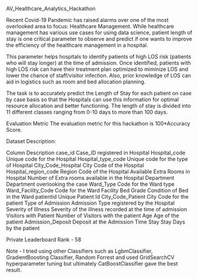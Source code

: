 AV_Healthcare_Analytics_Hackathon

Recent Covid-19 Pandemic has raised alarms over one of the most overlooked area to focus: Healthcare Management. While healthcare management has various use cases for using data science, patient length of stay is one critical parameter to observe and predict if one wants to improve the efficiency of the healthcare management in a hospital. 

This parameter helps hospitals to identify patients of high LOS risk (patients who will stay longer) at the time of admission. Once identified, patients with high LOS risk can have their treatment plan optimized to miminize LOS and lower the chance of staff/visitor infection. Also, prior knowledge of LOS can aid in logistics such as room and bed allocation planning.

The task is to accurately predict the Length of Stay for each patient on case by case basis so that the Hospitals can use this information for optimal resource allocation and better functioning. The length of stay is divided into 11 different classes ranging from 0-10 days to more than 100 days.

Evaluation Metric
The evaluation metric for this hackathon is 100*Accuracy Score.

Dataset Description:

Column	Description
case_id								Case_ID registered in Hospital
Hospital_code						Unique code for the Hospital
Hospital_type_code					Unique code for the type of Hospital
City_Code_Hospital					City Code of the Hospital
Hospital_region_code				Region Code of the Hospital
Available Extra Rooms in Hospital	Number of Extra rooms available in the Hospital
Department							Department overlooking the case
Ward_Type							Code for the Ward type
Ward_Facility_Code					Code for the Ward Facility
Bed Grade							Condition of Bed in the Ward
patientid							Unique Patient Id
City_Code_Patient					City Code for the patient
Type of Admission					Admission Type registered by the Hospital
Severity of Illness					Severity of the illness recorded at the time of admission
Visitors with Patient				Number of Visitors with the patient
Age									Age of the patient
Admission_Deposit					Deposit at the Admission Time
Stay								Stay Days by the patient



Private Leaderboard Rank - 58

Note - I tried using other Classifiers such as LgbmClassifier, GradientBoosting Classifier, Random Forrest and used GridSearchCV hyperparameter tuning but ultimately CatBoostClassifier gave the best result.

